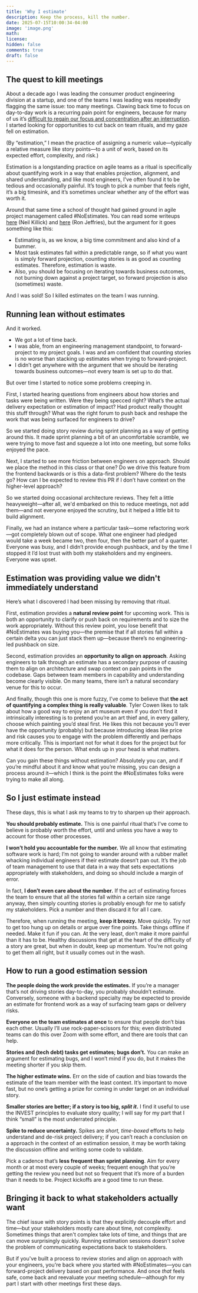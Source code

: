 ```yaml
---
title: 'Why I estimate'
description: Keep the process, kill the number.
date: 2025-07-15T10:00:34-04:00
image: 'image.png'
math:
license:
hidden: false
comments: true
draft: false
---
```


## The quest to kill meetings

About a decade ago I was leading the consumer product engineering division at a startup, and one of the teams I was leading was repeatedly flagging the same issue: too many meetings. Clawing back time to focus on day-to-day work is a recurring pain point for engineers, because for many of us it’s [difficult to regain our focus and concentration after an interruption](https://www.paulgraham.com/makersschedule.html). I started looking for opportunities to cut back on team rituals, and my gaze fell on estimation.

(By “estimation,” I mean the practice of assigning a numeric value—typically a relative measure like story points—to a unit of work, based on its expected effort, complexity, and risk.)

Estimation is a longstanding practice on agile teams as a ritual is specifically about quantifying work in a way that enables projection, alignment, and shared understanding, and like most engineers, I've often found it to be tedious and occasionally painful. It’s tough to pick a number that feels right, it’s a big timesink, and it’s sometimes unclear whether any of the effort was worth it.

Around that same time a school of thought had gained ground in agile project management called #NoEstimates. You can read some writeups [here](https://www.neilkillick.com/blog/noestimates-part-1-doing-scrum-without-estimates) (Neil Killick) and [here](https://ronjeffries.com/xprog/articles/the-noestimates-movement/) (Ron Jeffries), but the argument for it goes something like this:

- Estimating is, as we know, a big time commitment and also kind of a bummer.
- Most task estimates fall within a predictable range, so if what you want is simply forward projection, counting stories is as good as counting estimates. Therefore, estimation is waste.
- Also, you should be focusing on iterating towards business outcomes, not burning down against a project target, so forward projection is also (sometimes) waste.

And I was sold! So I killed estimates on the team I was running.

## Running lean without estimates

And it worked.

- We got a lot of time back.
- I was able, from an engineering management standpoint, to forward-project to my project goals. I was and am confident that counting stories is no worse than stacking up estimates when trying to forward-project.
- I didn’t get anywhere with the argument that we should be iterating towards business outcomes—not every team is set up to do that.

But over time I started to notice some problems creeping in.

First, I started hearing questions from engineers about how stories and tasks were being written. Were they being specced right? What’s the actual delivery expectation or estimation of impact? Had product really thought this stuff through? What was the right forum to push back and reshape the work that was being surfaced for engineers to drive?

So we started doing story review during sprint planning as a way of getting around this. It made sprint planning a bit of an uncomfortable scramble, we were trying to move fast and squeeze a lot into one meeting, but some folks enjoyed the pace.

Next, I started to see more friction between engineers on approach. Should we place the method in this class or that one? Do we drive this feature from the frontend backwards or is this a data-first problem? Where do the tests go? How can I be expected to review this PR if I don’t have context on the higher-level approach?

So we started doing occasional architecture reviews. They felt a little heavyweight—after all, we'd embarked on this to reduce meetings, not add them—and not everyone enjoyed the scrutiny, but it helped a little bit to build alignment.

Finally, we had an instance where a particular task—some refactoring work—got completely blown out of scope. What one engineer had pledged would take a week became two, then four, then the better part of a quarter. Everyone was busy, and I didn’t provide enough pushback, and by the time I stopped it I’d lost trust with both my stakeholders and my engineers. Everyone was upset.

## Estimation was providing value we didn't immediately understand

Here’s what I discovered I had been missing by removing that ritual.

First, estimation provides a **natural review point** for upcoming work. This is both an opportunity to clarify or push back on requirements and to size the work appropriately. Without this review point, you lose benefit that #NoEstimates was buying you—the premise that if all stories fall within a certain delta you can just stack them up—because there’s no engineering-led pushback on size.

Second, estimation provides an **opportunity to align on approach**. Asking engineers to talk through an estimate has a secondary purpose of causing them to align on architecture and swap context on pain points in the codebase. Gaps between team members in capability and understanding become clearly visible. On many teams, there isn’t a natural secondary venue for this to occur.

And finally, though this one is more fuzzy, I’ve come to believe that **the act of quantifying a complex thing is really valuable**. Tyler Cowen likes to talk about how a good way to enjoy an art museum even if you don't find it intrinsically interesting is to pretend you’re an art thief and, in every gallery, choose which painting you’d steal first. He likes this not because you’ll ever have the opportunity (probably) but because introducing ideas like price and risk causes you to engage with the problem differently and perhaps more critically. This is important not for what it does for the project but for what it does for the person. What ends up in your head is what matters.

Can you gain these things without estimation? Absolutely you can, and if you’re mindful about it and know what you’re missing, you can design a process around it—which I think is the point the #NoEstimates folks were trying to make all along.

## So I just estimate instead

These days, this is what I ask my teams to try to sharpen up their approach.

**You should probably estimate.** This is one painful ritual that’s I've come to believe is probably worth the effort, until and unless you have a way to account for those other processes.

**I won’t hold you accountable for the number.** We all know that estimating software work is hard; I’m not going to wander around with a rubber mallet whacking individual engineers if their estimate doesn’t pan out. It’s the job of team management to use that data in a way that sets expectations appropriately with stakeholders, and doing so should include a margin of error.

In fact, **I don’t even care about the number.** If the act of estimating forces the team to ensure that all the stories fall within a certain size range anyway, then simply counting stories is probably enough for me to satisfy my stakeholders. Pick a number and then discard it for all I care.

Therefore, when running the meeting, **keep it breezy.** Move quickly. Try not to get too hung up on details or argue over fine points. Take things offline if needed. Make it fun if you can. At the very least, don’t make it more painful than it has to be. Healthy discussions that get at the heart of the difficulty of a story are great, but when in doubt, keep up momentum. You’re not going to get them all right, but it usually comes out in the wash.

## How to run a good estimation session

**The people doing the work provide the estimates.** If you’re a manager that’s not driving stories day-to-day, you probably shouldn’t estimate. Conversely, someone with a backend specialty may be expected to provide an estimate for frontend work as a way of surfacing team gaps or delivery risks.

**Everyone on the team estimates at once** to ensure that people don’t bias each other. Usually I’ll use rock-paper-scissors for this; even distributed teams can do this over Zoom with some effort, and there are tools that can help.

**Stories and (tech debt) tasks get estimates; bugs don’t.** You can make an argument for estimating bugs, and I won’t mind if you do, but it makes the meeting shorter if you skip them.

**The higher estimate wins.** Err on the side of caution and bias towards the estimate of the team member with the least context. It’s important to move fast, but no one’s getting a prize for coming in under target on an individual story.

**Smaller stories are better; if a story is too big, _split it_.** I find it useful to use the INVEST principles to evaluate story quality; I will say for my part that I think “small” is the most underrated principle.

**Spike to reduce uncertainty.** Spikes are _short, time-boxed_ efforts to help understand and de-risk project delivery; if you can’t reach a conclusion on a approach in the context of an estimation session, it may be worth taking the discussion offline and writing some code to validate.

Pick a cadence that’s **less frequent than sprint planning**. Aim for every month or at most every couple of weeks; frequent enough that you’re getting the review you need but not so frequent that it’s more of a burden than it needs to be. Project kickoffs are a good time to run these.

## Bringing it back to what stakeholders actually want

The chief issue with story points is that they explicitly decouple effort and time—but your stakeholders mostly care about time, not complexity. Sometimes things that aren't complex take lots of time, and things that are can move surprisingly quickly. Running estimation sessions doesn't solve the problem of communicating expectations back to stakeholders.

But if you've built a process to review stories and align on approach with your engineers, you're back where you started with #NoEstimates—you can forward-project delivery based on past performance. And once _that_ feels safe, come back and reevaluate your meeting schedule—although for my part I start with other meetings first these days.

